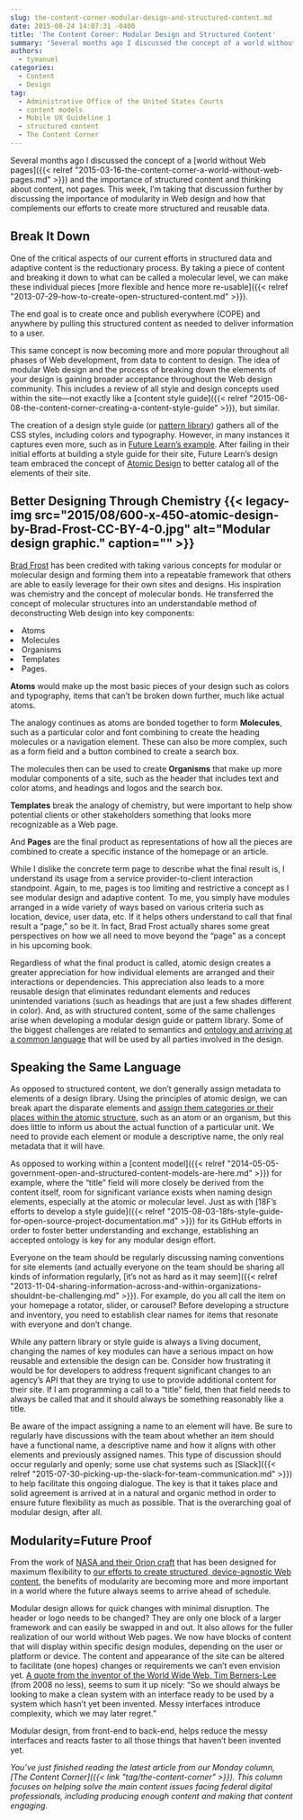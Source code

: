 ```yaml
---
slug: the-content-corner-modular-design-and-structured-content.md
date: 2015-08-24 14:07:31 -0400
title: 'The Content Corner: Modular Design and Structured Content'
summary: 'Several months ago I discussed the concept of a world without Web pages and the importance of structured content and thinking about content, not pages. This week, I&rsquo;m taking that discussion further by discussing the importance of modularity in Web design and how that complements our efforts to create more structured and reusable data. Break'
authors:
  - tymanuel
categories:
  - Content
  - Design
tag:
  - Administrative Office of the United States Courts
  - content models
  - Mobile UX Guideline 1
  - structured content
  - The Content Corner
---
```


Several months ago I discussed the concept of a [world without Web pages]({{< relref "2015-03-16-the-content-corner-a-world-without-web-pages.md" >}}) and the importance of structured content and thinking about content, not pages. This week, I’m taking that discussion further by discussing the importance of modularity in Web design and how that complements our efforts to create more structured and reusable data.

## Break It Down

One of the critical aspects of our current efforts in structured data and adaptive content is the reductionary process. By taking a piece of content and breaking it down to what can be called a molecular level, we can make these individual pieces [more flexible and hence more re-usable]({{< relref "2013-07-29-how-to-create-open-structured-content.md" >}}).

The end goal is to create once and publish everywhere (COPE) and anywhere by pulling this structured content as needed to deliver information to a user.

This same concept is now becoming more and more popular throughout all phases of Web development, from data to content to design. The idea of modular Web design and the process of breaking down the elements of your design is gaining broader acceptance throughout the Web design community. This includes a review of all style and design concepts used within the site—not exactly like a [content style guide]({{< relref "2015-06-08-the-content-corner-creating-a-content-style-guide" >}}), but similar.

The creation of a design style guide (or [pattern library](https://www.futurelearn.com/pattern-library)) gathers all of the CSS styles, including colors and typography. However, in many instances it captures even more, such as in [Future Learn’s example](https://about.futurelearn.com/blog/pattern-library/). After failing in their initial efforts at building a style guide for their site, Future Learn&#8217;s design team embraced the concept of [Atomic Design](http://bradfrost.com/blog/post/atomic-web-design/) to better catalog all of the elements of their site.

## Better Designing Through Chemistry {{< legacy-img src="2015/08/600-x-450-atomic-design-by-Brad-Frost-CC-BY-4-0.jpg" alt="Modular design graphic." caption="" >}} 

[Brad Frost](http://bradfrost.com/) has been credited with taking various concepts for modular or molecular design and forming them into a repeatable framework that others are able to easily leverage for their own sites and designs. His inspiration was chemistry and the concept of molecular bonds. He transferred the concept of molecular structures into an understandable method of deconstructing Web design into key components:

<li style="font-weight: 400">
  Atoms
</li>
<li style="font-weight: 400">
  Molecules
</li>
<li style="font-weight: 400">
  Organisms
</li>
<li style="font-weight: 400">
  Templates
</li>
<li style="font-weight: 400">
  Pages.
</li>

**Atoms** would make up the most basic pieces of your design such as colors and typography, items that can&#8217;t be broken down further, much like actual atoms.

The analogy continues as atoms are bonded together to form **Molecules**, such as a particular color and font combining to create the heading molecules or a navigation element. These can also be more complex, such as a form field and a button combined to create a search box.

The molecules then can be used to create **Organisms** that make up more modular components of a site, such as the header that includes text and color atoms, and headings and logos and the search box.

**Templates** break the analogy of chemistry, but were important to help show potential clients or other stakeholders something that looks more recognizable as a Web page.

And **Pages** are the final product as representations of how all the pieces are combined to create a specific instance of the homepage or an article.

While I dislike the concrete term page to describe what the final result is, I understand its usage from a service provider-to-client interaction standpoint. Again, to me, pages is too limiting and restrictive a concept as I see modular design and adaptive content. To me, you simply have modules arranged in a wide variety of ways based on various criteria such as location, device, user data, etc. If it helps others understand to call that final result a “page,” so be it. In fact, Brad Frost actually shares some great perspectives on how we all need to move beyond the &#8220;page&#8221; as a concept in his upcoming book.

Regardless of what the final product is called, atomic design creates a greater appreciation for how individual elements are arranged and their interactions or dependencies. This appreciation also leads to a more reusable design that eliminates redundant elements and reduces unintended variations (such as headings that are just a few shades different in color). And, as with structured content, some of the same challenges arise when developing a modular design guide or pattern library. Some of the biggest challenges are related to semantics and [ontology and arriving at a common language](http://www.slideshare.net/AbbyCovert/lessons-from-an-ontology-nerd) that will be used by all parties involved in the design.

## Speaking the Same Language

As opposed to structured content, we don’t generally assign metadata to elements of a design library. Using the principles of atomic design, we can break apart the disparate elements and [assign them categories or their places within the atomic structure](http://demo.patternlab.io/), such as an atom or an organism, but this does little to inform us about the actual function of a particular unit. We need to provide each element or module a descriptive name, the only real metadata that it will have.

As opposed to working within a [content model]({{< relref "2014-05-05-government-open-and-structured-content-models-are-here.md" >}}) for example, where the “title” field will more closely be derived from the content itself, room for significant variance exists when naming design elements, especially at the atomic or molecular level. Just as with [18F&#8217;s efforts to develop a style guide]({{< relref "2015-08-03-18fs-style-guide-for-open-source-project-documentation.md" >}}) for its GitHub efforts in order to foster better understanding and exchange, establishing an accepted ontology is key for any modular design effort.

Everyone on the team should be regularly discussing naming conventions for site elements (and actually everyone on the team should be sharing all kinds of information regularly, [it&#8217;s not as hard as it may seem]({{< relref "2013-11-04-sharing-information-across-and-within-organizations-shouldnt-be-challenging.md" >}}). For example, do you all call the item on your homepage a rotator, slider, or carousel? Before developing a structure and inventory, you need to establish clear names for items that resonate with everyone and don’t change.

While any pattern library or style guide is always a living document, changing the names of key modules can have a serious impact on how reusable and extensible the design can be. Consider how frustrating it would be for developers to address frequent significant changes to an agency’s API that they are trying to use to provide additional content for their site. If I am programming a call to a “title” field, then that field needs to always be called that and it should always be something reasonably like a title.

Be aware of the impact assigning a name to an element will have. Be sure to regularly have discussions with the team about whether an item should have a functional name, a descriptive name and how it aligns with other elements and previously assigned names. This type of discussion should occur regularly and openly; some use chat systems such as [Slack]({{< relref "2015-07-30-picking-up-the-slack-for-team-communication.md" >}}) to help facilitate this ongoing dialogue. The key is that it takes place and solid agreement is arrived at in a natural and organic method in order to ensure future flexibility as much as possible. That is the overarching goal of modular design, after all.

## Modularity=Future Proof

From the work of [NASA and their Orion craft](http://www.nasa.gov/orion) that has been designed for maximum flexibility to [our efforts to create structured, device-agnostic Web content](http://gsa.github.io/Open-And-Structured-Content-Models/), the benefits of modularity are becoming more and more important in a world where the future always seems to arrive ahead of schedule.

Modular design allows for quick changes with minimal disruption. The header or logo needs to be changed? They are only one block of a larger framework and can easily be swapped in and out. It also allows for the fuller realization of our world without Web pages. We now have blocks of content that will display within specific design modules, depending on the user or platform or device. The content and appearance of the site can be altered to facilitate (one hopes) changes or requirements we can’t even envision yet. [A quote from the inventor of the World Wide Web, Tim Berners-Lee](http://www.w3.org/blog/2008/01/modularity/) (from 2008 no less), seems to sum it up nicely: “So we should always be looking to make a clean system with an interface ready to be used by a system which hasn&#8217;t yet been invented. Messy interfaces introduce complexity, which we may later regret.”

Modular design, from front-end to back-end, helps reduce the messy interfaces and reacts faster to all those things that haven’t been invented yet.

_You’ve just finished reading the latest article from our Monday column, [The Content Corner]({{< link "tag/the-content-corner" >}}). This column focuses on helping solve the main content issues facing federal digital professionals, including producing enough content and making that content engaging._